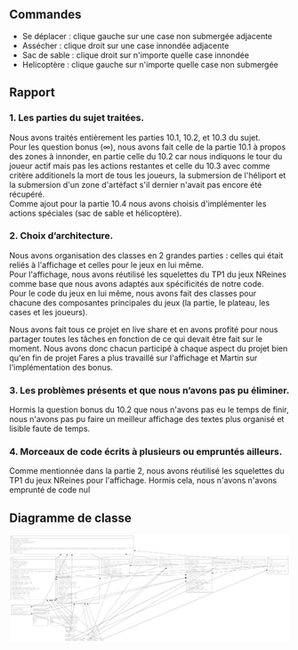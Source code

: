 ## Commandes
- Se déplacer : clique gauche sur une case non submergée adjacente
- Assécher : clique droit sur une case innondée adjacente
- Sac de sable : clique droit sur n'importe quelle case innondée
- Helicoptère : clique gauche sur n'importe quelle case non submergée


## Rapport

### 1. Les parties du sujet traitées.

Nous avons traités entièrement les parties 10.1, 10.2, et 10.3 du sujet.\
Pour les question bonus (∞), nous avons fait celle de la partie 10.1 à propos des zones à innonder, en partie celle du 10.2 car nous indiquons le tour du joueur actif mais pas les actions restantes et celle du 10.3 avec comme critère additionels la mort de tous les joueurs, la submersion de l'héliport et la submersion d'un zone d'artéfact s'il dernier n'avait pas encore été récupéré.\
Comme ajout pour la partie 10.4 nous avons choisis d'implémenter les actions spéciales (sac de sable et hélicoptère).


### 2. Choix d’architecture.

Nous avons organisation des classes en 2 grandes parties : celles qui était reliés à l'affichage et celles pour le jeux en lui même.\
Pour l'affichage, nous avons réutilisé les squelettes du TP1 du jeux NReines comme base que nous avons adaptés aux spécificités de notre code.\
Pour le code du jeux en lui même, nous avons fait des classes pour chacune des composantes principales du jeux (la partie, le plateau, les cases et les joueurs).

Nous avons fait tous ce projet en live share et en avons profité pour nous partager toutes les tâches en fonction de ce qui devait être fait sur le moment. Nous avons donc chacun participé à chaque aspect du projet bien qu'en fin de projet Fares a plus travaillé sur l'affichage et Martin sur l'implémentation des bonus.


### 3. Les problèmes présents et que nous n’avons pas pu éliminer.

Hormis la question bonus du 10.2 que nous n'avons pas eu le temps de finir, nous n'avons pas pu faire un meilleur affichage des textes plus organisé et lisible faute de temps.


### 4. Morceaux de code écrits à plusieurs ou empruntés ailleurs.

Comme mentionnée dans la partie 2, nous avons réutilisé les squelettes du TP1 du jeux NReines pour l'affichage. Hormis cela, nous n'avons n'avons emprunté de code nul


## Diagramme de classe

![Diagramme de Classe](/diagramme-de-classe.png)
